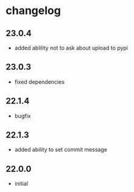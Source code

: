 # changelog


## 23.0.4

- added ablility not to ask about upload to pypi

## 23.0.3

- fixed dependencies

## 22.1.4

- bugfix

## 22.1.3

- added ability to set commit message

## 22.0.0

- initial
